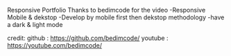 Responsive Portfolio 
Thanks to bedimcode for the video 
-Responsive Mobile & dekstop
-Develop by mobile first then dekstop methodology
-have a dark & light mode

credit:
github : https://github.com/bedimcode/
youtube : https://youtube.com/bedimcode/